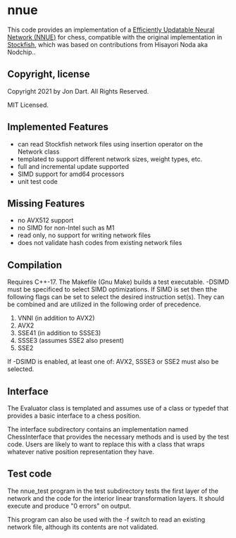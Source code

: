 # nnue

This code provides an implementation of a [Efficiently Updatable Neural Network (NNUE)](https://www.chessprogramming.org/NNUE) for chess, compatible with the original implementation in [Stockfish](https://github.com/official-stockfish/Stockfish), which was based on contributions from Hisayori Noda aka Nodchip..

## Copyright, license

Copyright 2021 by Jon Dart. All Rights Reserved.

MIT Licensed.

## Implemented Features

- can read Stockfish network files using insertion operator on the Network class
- templated to support different network sizes, weight types, etc.
- full and incremental update supported
- SIMD support for amd64 processors
- unit test code

## Missing Features

- no AVX512 support
- no SIMD for non-Intel such as M1
- read only, no support for writing network files
- does not validate hash codes from existing network files

## Compilation

Requires C++-17. The Makefile (Gnu Make) builds a test executable. -DSIMD must be specificed to select SIMD optimizations. If SIMD is set then tthe following flags can be set to select the desired instruction set(s). They can be combined and are utilized in the following order of precedence.

1. VNNI (in addition to AVX2)
2. AVX2
3. SSE41 (in addition to SSSE3)
4. SSSE3 (assumes SSE2 also present)
5. SSE2

If -DSIMD is enabled, at least one of: AVX2, SSSE3 or SSE2 must also be selected.

## Interface

The Evaluator class is templated and assumes use of a class or typedef that provides a basic interface to a chess position.

The interface subdirectory contains an implementation named ChessInterface that provides the necessary methods and is used by the test code. Users are likely to want to replace this with a class that wraps whatever native position representation they have.

## Test code

The nnue_test program in the test subdirectory tests the first layer of the network and the code for the interior linear transformation layers. It should execute and produce "0 errors" on output.

This program can also be used with the -f switch to read an existing network file, although its contents are not validated.
